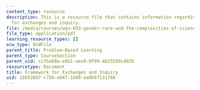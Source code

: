 ```yaml
---
content_type: resource
description: This is a resource file that contains information regarding framework
  for exchanges and inquiry.
file: /media/courses/wgs-693-gender-race-and-the-complexities-of-science-and-technology-a-problem-based-learning-experiment-spring-2009/1bb52607c75ba94f1b00ea0b6f131f68_MITWGS_693S09_tutor01.pdf
file_type: application/pdf
learning_resource_types: []
ocw_type: OCWFile
parent_title: Problem-Based Learning
parent_type: CourseSection
parent_uid: cc7bab0a-e0b1-aee9-0f99-4b23289cd02b
resourcetype: Document
title: Framework for Exchanges and Inquiry
uid: 1bb52607-c75b-a94f-1b00-ea0b6f131f68
---
```

